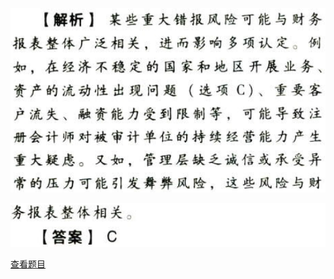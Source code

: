 ![](a952a828116fe453a9eac6985cc8e1e5.png)

![](961b5bc6a81beea258452efe639c294f.png)

[查看题目](../风险评估.本章真题.md#9-题目)

